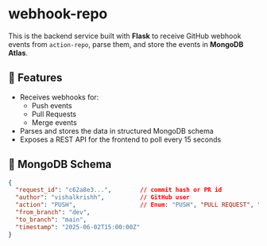 # webhook-repo

This is the backend service built with **Flask** to receive GitHub webhook events from `action-repo`, parse them, and store the events in **MongoDB Atlas**.

## 🧠 Features

- Receives webhooks for:
  - Push events
  - Pull Requests
  - Merge events
- Parses and stores the data in structured MongoDB schema
- Exposes a REST API for the frontend to poll every 15 seconds

## 📄 MongoDB Schema

```json
{
  "request_id": "c62a8e3...",        // commit hash or PR id
  "author": "vishalkrishh",          // GitHub user
  "action": "PUSH",                  // Enum: "PUSH", "PULL REQUEST", "MERGE"
  "from_branch": "dev",
  "to_branch": "main",
  "timestamp": "2025-06-02T15:00:00Z"
}

